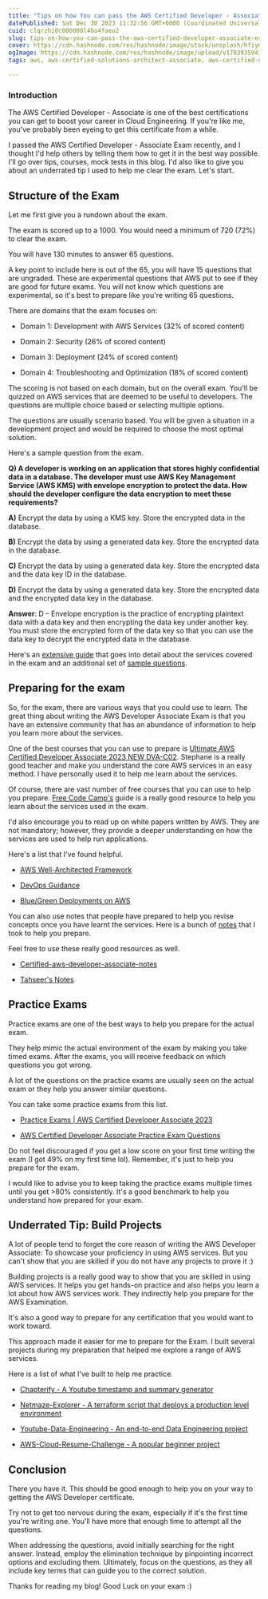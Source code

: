 ```yaml
---
title: "Tips on how You can pass the AWS Certified Developer - Associate Exam"
datePublished: Sat Dec 30 2023 11:32:56 GMT+0000 (Coordinated Universal Time)
cuid: clqrzhi0c000008l46o4faeu2
slug: tips-on-how-you-can-pass-the-aws-certified-developer-associate-exam
cover: https://cdn.hashnode.com/res/hashnode/image/stock/unsplash/hfiym43qBpk/upload/96bf89f93a3fe0ca5fc88d430305cc15.jpeg
ogImage: https://cdn.hashnode.com/res/hashnode/image/upload/v1703935941841/2888f82e-6f9c-40f9-8226-f75d125595cc.jpeg
tags: aws, aws-certified-solutions-architect-associate, aws-certified-developer-associate, aws-community-builder

---
```


### Introduction

The AWS Certified Developer - Associate is one of the best certifications you can get to boost your career in Cloud Engineering. If you're like me, you've probably been eyeing to get this certificate from a while.

I passed the AWS Certified Developer - Associate Exam recently, and I thought I'd help others by telling them how to get it in the best way possible. I'll go over tips, courses, mock tests in this blog. I'd also like to give you about an underrated tip I used to help me clear the exam. Let's start.

## Structure of the Exam

Let me first give you a rundown about the exam.

The exam is scored up to a 1000. You would need a minimum of 720 (72%) to clear the exam.

You will have 130 minutes to answer 65 questions.

A key point to include here is out of the 65, you will have 15 questions that are ungraded. These are experimental questions that AWS put to see if they are good for future exams. You will not know which questions are experimental, so it's best to prepare like you're writing 65 questions.

There are domains that the exam focuses on:

* Domain 1: Development with AWS Services (32% of scored content)
    
* Domain 2: Security (26% of scored content)
    
* Domain 3: Deployment (24% of scored content)
    
* Domain 4: Troubleshooting and Optimization (18% of scored content)
    

The scoring is not based on each domain, but on the overall exam. You'll be quizzed on AWS services that are deemed to be useful to developers. The questions are multiple choice based or selecting multiple options.

The questions are usually scenario based. You will be given a situation in a development project and would be required to choose the most optimal solution.

Here's a sample question from the exam.

**Q) A developer is working on an application that stores highly confidential data in a database. The developer must use AWS Key Management Service (AWS KMS) with envelope encryption to protect the data. How should the developer configure the data encryption to meet these requirements?**

**A)** Encrypt the data by using a KMS key. Store the encrypted data in the database.

**B)** Encrypt the data by using a generated data key. Store the encrypted data in the database.

**C)** Encrypt the data by using a generated data key. Store the encrypted data and the data key ID in the database.

**D)** Encrypt the data by using a generated data key. Store the encrypted data and the encrypted data key in the database.

**Answer**: D – Envelope encryption is the practice of encrypting plaintext data with a data key and then encrypting the data key under another key. You must store the encrypted form of the data key so that you can use the data key to decrypt the encrypted data in the database.

Here's an [extensive guide](https://d1.awsstatic.com/training-and-certification/docs-dev-associate/AWS-Certified-Developer-Associate_Exam-Guide.pdf) that goes into detail about the services covered in the exam and an additional set of [sample questions](https://d1.awsstatic.com/training-and-certification/docs-dev-associate/AWS-Certified-Developer-Associate_Sample-Questions.pdf).

## Preparing for the exam

So, for the exam, there are various ways that you could use to learn. The great thing about writing the AWS Developer Associate Exam is that you have an extensive community that has an abundance of information to help you learn more about the services.

One of the best courses that you can use to prepare is [Ultimate AWS Certified Developer Associate 2023 NEW DVA-C02](https://www.udemy.com/course/aws-certified-developer-associate-dva-c01/). Stephane is a really good teacher and make you understand the core AWS services in an easy method. I have personally used it to help me learn about the services.

Of course, there are vast number of free courses that you can use to help you prepare. [Free Code Camp's](https://www.youtube.com/watch?v=RrKRN9zRBWs&pp=ygUlYXdzIGRldmVsb3BlciBhc3NvY2lhdGUgY2VydGlmaWNhdGlvbg%3D%3D) guide is a really good resource to help you learn about the services used in the exam.

I'd also encourage you to read up on white papers written by AWS. They are not mandatory; however, they provide a deeper understanding on how the services are used to help run applications.

Here's a list that I've found helpful.

* [AWS Well-Architected Framework](https://docs.aws.amazon.com/wellarchitected/latest/framework/welcome.html?did=wp_card&trk=wp_card)
    
* [DevOps Guidance](https://docs.aws.amazon.com/wellarchitected/latest/devops-guidance/devops-guidance.html?did=wp_card&trk=wp_card)
    
* [Blue/Green Deployments on AWS](https://docs.aws.amazon.com/whitepapers/latest/blue-green-deployments/welcome.html?did=wp_card&trk=wp_card)
    

You can also use notes that people have prepared to help you revise concepts once you have learnt the services. Here is a bunch of [notes](https://aws-dva-notes.shrithik.cloud/) that I took to help you prepare.

Feel free to use these really good resources as well.

* [Certified-aws-developer-associate-notes](https://github.com/itsmostafa/certified-aws-developer-associate-notes)
    
* [Tahseer's Notes](https://www.youtube.com/redirect?event=video_description&redir_token=QUFFLUhqa280RFJRY3V2ZnlQM3g1c3d0SDZlODZtbXNjd3xBQ3Jtc0tsenctUDJBWUZLVzNSWDdXY0htc2VCS1pGZzJfa3dzbHcteXRIYjlQRjEtTWtiRk83UVVTYm9UdVBjZVpiQjBTYm5vaW9RT3g4MTNXSngteFBUX1V6TkRMdk1XcVBwOUlfMUF3N3N3eU5hZFdEWmJXSQ&q=https%3A%2F%2Farkalim.notion.site%2FAWS-Developer-Associate-DVA-C02-aa44174fd7634a788368a85ec533e5fc&v=x88k9fuEDuE)
    

## Practice Exams

Practice exams are one of the best ways to help you prepare for the actual exam.

They help mimic the actual environment of the exam by making you take timed exams. After the exams, you will receive feedback on which questions you got wrong.

A lot of the questions on the practice exams are usually seen on the actual exam or they help you answer similar questions.

You can take some practice exams from this list.

* [Practice Exams | AWS Certified Developer Associate 2023](https://www.udemy.com/course/aws-certified-developer-associate-practice-tests-dva-c01/)
    
* [AWS Certified Developer Associate Practice Exam Questions](https://www.udemy.com/course/aws-developer-associate-practice-exams/)
    

Do not feel discouraged if you get a low score on your first time writing the exam (I got 49% on my first time lol). Remember, it's just to help you prepare for the exam.

I would like to advise you to keep taking the practice exams multiple times until you get &gt;80% consistently. It's a good benchmark to help you understand how prepared for your exam.

## Underrated Tip: Build Projects

A lot of people tend to forget the core reason of writing the AWS Developer Associate: To showcase your proficiency in using AWS services. But you can't show that you are skilled if you do not have any projects to prove it :)

Building projects is a really good way to show that you are skilled in using AWS services. It helps you get hands-on practice and also helps you learn a lot about how AWS services work. They indirectly help you prepare for the AWS Examination.

It's also a good way to prepare for any certification that you would want to work toward.

This approach made it easier for me to prepare for the Exam. I built several projects during my preparation that helped me explore a range of AWS services.

Here is a list of what I've built to help me practice.

* [Chapterify - A Youtube timestamp and summary generator](https://github.com/ShrithikShahapure/Chapterify)
    
* [Netmaze-Explorer - A terraform script that deploys a production level environment](https://github.com/ShrithikShahapure/netmaze-explorer)
    
* [Youtube-Data-Engineering - An end-to-end Data Engineering project](https://github.com/ShrithikShahapure/Youtube-Data-Engineering)
    
* [AWS-Cloud-Resume-Challenge - A popular beginner project](https://github.com/ShrithikShahapure/AWS-Cloud-Resume-Challenge)
    

## Conclusion

There you have it. This should be good enough to help you on your way to getting the AWS Developer certificate.

Try not to get too nervous during the exam, especially if it's the first time you're writing one. You'll have more that enough time to attempt all the questions.

When addressing the questions, avoid initially searching for the right answer. Instead, employ the elimination technique by pinpointing incorrect options and excluding them. Ultimately, focus on the questions, as they all include key terms that can guide you to the correct solution.

Thanks for reading my blog! Good Luck on your exam :)